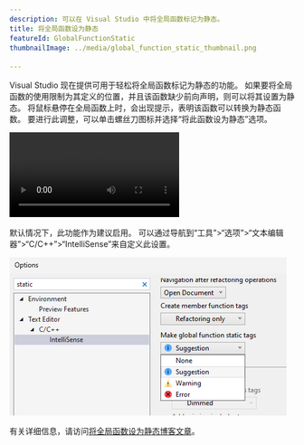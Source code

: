 ```yaml
---
description: 可以在 Visual Studio 中将全局函数标记为静态。
title: 将全局函数设为静态
featureId: GlobalFunctionStatic
thumbnailImage: ../media/global_function_static_thumbnail.png

---
```



Visual Studio 现在提供可用于轻松将全局函数标记为静态的功能。 如果要将全局函数的使用限制为其定义的位置，并且该函数缺少前向声明，则可以将其设置为静态。
将鼠标悬停在全局函数上时，会出现提示，表明该函数可以转换为静态函数。 要进行此调整，可以单击螺丝刀图标并选择“将此函数设为静态”选项。

![将全局函数设为静态的示例](../media/global_function_static_example.mp4 "[将全局函数设为静态的示例")

默认情况下，此功能作为建议启用。 可以通过导航到“工具”>“选项”>“文本编辑器”>“C/C++”>“IntelliSense”来自定义此设置。

![“将全局函数设为静态”的设置](../media/global_function_static_setting.png "“将全局函数设为静态”的设置")

有关详细信息，请访问[将全局函数设为静态博客文章](https://aka.ms/MakeGlobalFunctionStaticBlogPost)。
